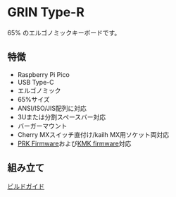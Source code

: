 # GRIN Type-R
65% のエルゴノミックキーボードです。
## 特徴
- Raspberry Pi Pico
- USB Type-C
- エルゴノミック
- 65%サイズ
- ANSI/ISO/JIS配列に対応
- 3Uまたは分割スペースバー対応
- バーガーマウント
- Cherry MXスイッチ直付け/kailh MX用ソケット両対応
- [PRK Firmware](https://github.com/picoruby/prk_firmware)および[KMK firmware](https://github.com/KMKfw/kmk_firmware)対応
## 組み立て
[ビルドガイド](https://policium.github.io/grin-type-r/)
